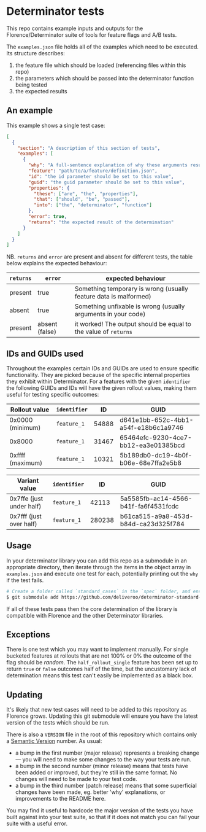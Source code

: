 # Determinator tests

This repo contains example inputs and outputs for the Florence/Determinator suite of tools for feature flags and A/B tests.

The `examples.json` file holds all of the examples which need to be executed. Its structure describes:

1. the feature file which should be loaded (referencing files within this repo)
2. the parameters which should be passed into the determinator function being tested
3. the expected results

## An example

This example shows a single test case:

```json
[
  {
    "section": "A description of this section of tests",
    "examples": [
      {
        "why": "A full-sentence explanation of why these arguments result in the specified response.",
        "feature": "path/to/a/feature/definition.json",
        "id": "the id parameter should be set to this value",
        "guid": "the guid parameter should be set to this value",
        "properties": {
          "these": ["are", "the", "properties"],
          "that": ["should", "be", "passed"],
          "into": ["the", "determinator", "function"]
        },
        "error": true,
        "returns": "the expected result of the determination"
      }
    ]
  }
]
```

NB. `returns` and `error` are present and absent for different tests, the table below explains the expected behaviour:

| `returns` | `error`         | expected behaviour                                               |
|-----------|-----------------|------------------------------------------------------------------|
| present   | true            | Something temporary is wrong (usually feature data is malformed) |
| absent    | true            | Something unfixable is wrong (usually arguments in your code)    |
| present   | absent (false)  | it worked! The output should be equal to the value of `returns`  |

## IDs and GUIDs used

Throughout the examples certain IDs and GUIDs are used to ensure specific functionality. They are picked because of the specific internal properties they exhibit within Determinator. For a features with the given `identifier` the following GUIDs and IDs will have the given rollout values, making them useful for testing specific outcomes:

| Rollout value    | `identifier` | ID    | GUID                                 |
|------------------|--------------|-------|--------------------------------------|
| 0x0000 (minimum) | `feature_1`  | 54888 | d641e1bb-652c-4bb1-a54f-e18b6c1a9746 |
| 0x8000           | `feature_1`  | 31467 | 65464efc-9230-4ce7-bb12-ea3e01385bcd |
| 0xffff (maximum) | `feature_1`  | 10321 | 5b189db0-dc19-4b0f-b06e-68e7ffa2e5b8 |

| Variant value            | `identifier` | ID     | GUID                                 |
|--------------------------|--------------|--------|--------------------------------------|
| 0x7ffe (just under half) | `feature_1`  | 42113  | 5a5585fb-ac14-4566-b41f-fa6f4531fcdc |
| 0x7fff (just over half)  | `feature_1`  | 280238 | b61ca515-a9a8-453d-b84d-ca23d325f784 |

## Usage

In your determinator library you can add this repo as a submodule in an appropriate directory, then iterate through the items in the object array in `examples.json` and execute one test for each, potentially printing out the `why` if the test fails.

```bash
# Create a folder called `standard_cases` in the `spec` folder, and ensure it has the contents of this repo in it:
$ git submodule add https://github.com/deliveroo/determinator-standard-tests spec/standard_cases
```

If all of these tests pass then the core determination of the library is compatible with Florence and the other Determinator libraries.

## Exceptions

There is one test which you may want to implement manually. For single bucketed features at rollouts that are not 100% or 0% the outcome of the flag should be _random_. The `half_rollout_single` feature has been set up to return `true` or `false` outcomes half of the time, but the uncustomary lack of determination means this test can't easily be implemented as a black box.

## Updating

It's likely that new test cases will need to be added to this repository as Florence grows. Updating this git submodule will ensure you have the latest version of the tests which should be run.

There is also a `VERSION` file in the root of this repository which contains only a [Semantic Version](https://semver.org) number. As usual:

- a bump in the first number (major release) represents a breaking change — you will need to make some changes to the way your tests are run.
- a bump in the second number (minor release) means that tests have been added or improved, but they're still in the same format. No changes will need to be made to your test code.
- a bump in the third number (patch release) means that some superficial changes have been made, eg. better 'why' explanations, or improvements to the README here.

You may find it useful to hardcode the major version of the tests you have built against into your test suite, so that if it does not match you can fail your suite with a useful error.
